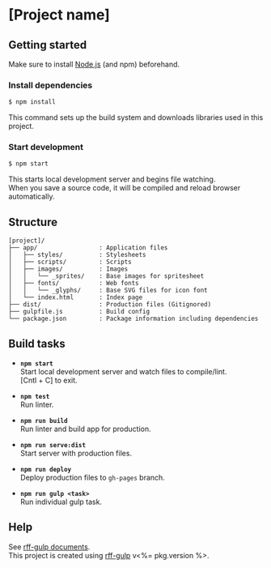 # [Project name]

## Getting started
Make sure to install [Node.js](https://nodejs.org/) (and npm) beforehand.

### Install dependencies
```sh
$ npm install
```

This command sets up the build system and downloads libraries used in this project.

### Start development
```sh
$ npm start
```

This starts local development server and begins file watching.  
When you save a source code, it will be compiled and reload browser automatically.

## Structure
```
[project]/
├── app/                 : Application files
│   ├── styles/          : Stylesheets
│   ├── scripts/         : Scripts
│   ├── images/          : Images
│   │   └── _sprites/    : Base images for spritesheet
│   ├── fonts/           : Web fonts
│   │   └── _glyphs/     : Base SVG files for icon font
│   └── index.html       : Index page
├── dist/                : Production files (Gitignored)
├── gulpfile.js          : Build config
└── package.json         : Package information including dependencies
```

## Build tasks
- **`npm start`**  
  Start local development server and watch files to compile/lint.  
  [Cntl + C] to exit.

- **`npm test`**  
  Run linter.

- **`npm run build`**  
  Run linter and build app for production.

- **`npm run serve:dist`**  
  Start server with production files.

- **`npm run deploy`**  
  Deploy production files to `gh-pages` branch.

- **`npm run gulp <task>`**  
  Run individual gulp task.

## Help
See [rff-gulp documents](https://github.com/rakuten-frontend/rff-gulp/tree/master/docs).  
This project is created using [rff-gulp](https://github.com/rakuten-frontend/rff-gulp) v<%= pkg.version %>.
